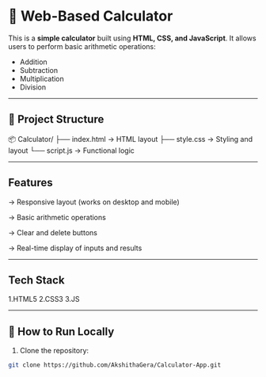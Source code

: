# 🧮 Web-Based Calculator

This is a **simple calculator** built using **HTML, CSS, and JavaScript**. It allows users to perform basic arithmetic operations:

- Addition
- Subtraction
- Multiplication
- Division

---

## 📁 Project Structure

📦 Calculator/
├── index.html → HTML layout
├── style.css → Styling and layout
└── script.js → Functional logic

---

## Features

-> Responsive layout (works on desktop and mobile)

-> Basic arithmetic operations

-> Clear and delete buttons

-> Real-time display of inputs and results

---

## Tech Stack

1.HTML5
2.CSS3
3.JS

---

## 🚀 How to Run Locally

1. Clone the repository:

```bash
git clone https://github.com/AkshithaGera/Calculator-App.git






